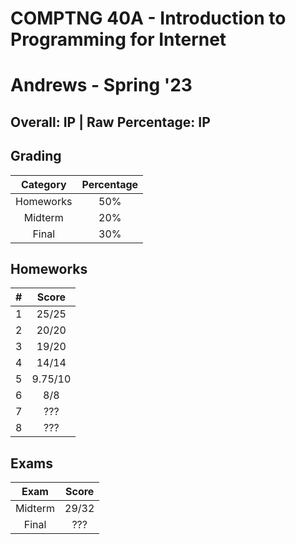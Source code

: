 # COMPTNG 40A - Introduction to Programming for Internet

# Andrews - Spring '23

## Overall: IP | Raw Percentage: IP

## Grading

| Category  | Percentage |
| :-------: | :--------: |
| Homeworks |    50%     |
|  Midterm  |    20%     |
|   Final   |    30%     |

## Homeworks

|  #   |  Score  |
| :--: | :-----: |
|  1   |  25/25  |
|  2   |  20/20  |
|  3   |  19/20  |
|  4   |  14/14  |
|  5   | 9.75/10 |
|  6   |   8/8   |
|  7   |   ???   |
|  8   |   ???   |

## Exams

|  Exam   | Score |
| :-----: | :---: |
| Midterm | 29/32 |
|  Final  |  ???  |


